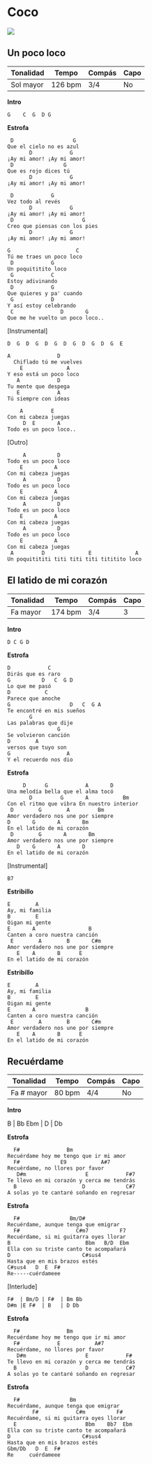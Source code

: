 # Coco

![](img/2021-04-13-15-00-07.png)

<div style="page-break-after: always;"></div>

## Un poco loco

 | Tonalidad | Tempo   | Compás | Capo |
 | --------- | ------- | ------ | ---- |
 | Sol mayor | 126 bpm | 3/4    | No   |

**Intro**
```
G    C  G  D G
```
**Estrofa**
```
 D                   G
Que el cielo no es azul
       D            G
¡Ay mi amor! ¡Ay mi amor!
 D                G
Que es rojo dices tú
       D            G
¡Ay mi amor! ¡Ay mi amor!

 D            G
Vez todo al revés
       D            G
¡Ay mi amor! ¡Ay mi amor!
 D                      G
Creo que piensas con los pies
       D            G
¡Ay mi amor! ¡Ay mi amor!

G                     C
Tú me traes un poco loco
 D            G
Un poquititito loco
 G            C
Estoy adivinando
 D            G
Que quieres y pa' cuando
 G            D
Y así estoy celebrando
 C               D       G
Que me he vuelto un poco loco..
```
[Instrumental]
```
D  G  D  G  D  G  D  G  D  G  D  G  E
```

```
A               D
  Chiflado tú me vuelves
    E              A
Y eso está un poco loco
   A            D
Tu mente que despega
   E            A
Tú siempre con ideas

    A         E
Con mi cabeza juegas
     D  E       A
Todo es un poco loco..
```
[Outro]
```
     A          D
Todo es un poco loco
    E          A
Con mi cabeza juegas
     A          D
Todo es un poco loco
    E          A
Con mi cabeza juegas
     A          D
Todo es un poco loco
    E          A
Con mi cabeza juegas
     A          D
Todo es un poco loco
    E          A
Con mi cabeza juegas
 A         D              E              A
Un poquitititi titi titi titi tititito loco
```

<div style="page-break-after: always;"></div>

## El latido de mi corazón

 | Tonalidad | Tempo   | Compás | Capo |
 | --------- | ------- | ------ | ---- |
 | Fa mayor  | 174 bpm | 3/4    | 3    |


**Intro**
```
D C G D
```
**Estrofa**
```
D            C
Dirás que es raro
G          D   C  G D
Lo que me pasó
D           C
Parece que anoche
G                   D   C  G A
Te encontré en mis sueños
       G
Las palabras que dije
                G
Se volvieron canción
D        A
versos que tuyo son
G                  A
Y el recuerdo nos dio
```
**Estrofa**
```
     D      G            A       D
Una melodía bella que el alma tocó
       D         G       A           Bm
Con el ritmo que vibra En nuestro interior
 D        G        A         Bm
Amor verdadero nos une por siempre
D       G       A       Bm
En el latido de mi corazón
 D        G       A       Bm
Amor verdadero nos une por siempre
   D    G       A       D
En el latido de mi corazón
```
[Instrumental]
```
B7
```
**Estribillo**
```
E        A
Ay, mi familia
B        E
Oigan mi gente
E       A                 B
Canten a coro nuestra canción
 E        A        B       C#m
Amor verdadero nos une por siempre
   E    A       B      E
En el latido de mi corazón
```

**Estribillo**
```
E        A
Ay, mi familia
B        E
Oigan mi gente
E       A                B
Canten a coro nuestra canción
 E        A        B       C#m
Amor verdadero nos une por siempre
   E    A       B      E
En el latido de mi corazón
```

<div style="page-break-after: always;"></div>

## Recuérdame

 | Tonalidad  | Tempo  | Compás | Capo |
 | ---------- | ------ | ------ | ---- |
 | Fa # mayor | 80 bpm | 4/4    | No   |


**Intro**

B  | Bb Ebm | D | Db

**Estrofa**
```
  F#               Bm
Recuérdame hoy me tengo que ir mi amor
  F#             E9           A#7
Recuérdame, no llores por favor
   D#m                   E            F#7
Te llevo en mi corazón y cerca me tendrás
  B                     D             C#7
A solas yo te cantaré soñando en regresar
```
**Estrofa**
```
  F#                Bm/D#
Recuérdame, aunque tenga que emigrar
  F#                  C#m7          F7
Recuérdame, si mi guitarra oyes llorar
B                        Bbm   B/D  Ebm
Ella con su triste canto te acompañará
D                       C#sus4
Hasta que en mis brazos estés
C#sus4   D  E  F#
Re-----cuérdameee
```
[Interlude]
```
F#  | Bm/D | F#  | Bm Bb
D#m |E F#  | B   | D Db

```
**Estrofa**
```
  F#               Bm
Recuérdame hoy me tengo que ir mi amor
  F#            E           A#7
Recuérdame, no llores por favor
   D#m                   E            F#
Te llevo en mi corazón y cerca me tendrás
  B                      D            C#7
A solas yo te cantaré soñando en regresar
```
**Estrofa**
```
  F#                Bm
Recuérdame, aunque tenga que emigrar
        F#            C#m          F#
Recuérdame, si mi guitarra oyes llorar
  E                      Bbm    Bb7  Ebm
Ella con su triste canto te acompañará
D                       C#sus4
Hasta que en mis brazos estés
Gbm/Db   D  E  F#
Re     cuérdameee
```
